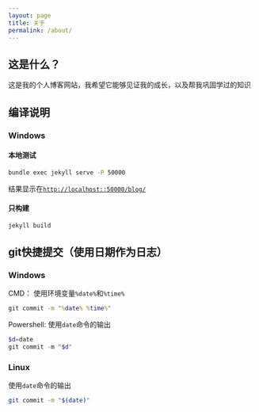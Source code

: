 ```yaml
---
layout: page
title: 关于
permalink: /about/
---
```


## 这是什么？

这是我的个人博客网站，我希望它能够见证我的成长，以及帮我巩固学过的知识  

## 编译说明
### Windows
#### 本地测试
```bat
bundle exec jekyll serve -P 50000
```  
结果显示在[`http://localhost::50000/blog/`](http://localhost::50000/blog/)
#### 只构建
```bat
jekyll build
```

## git快捷提交（使用日期作为日志）

### Windows
CMD：
使用环境变量`%date%`和`%time%`
```bat
git commit -m "%date% %time%"
```  
Powershell:
使用`date`命令的输出
```ps1
$d=date
git commit -m "$d"
```  

### Linux
使用`date`命令的输出
```sh
git commit -m "$(date)"
```